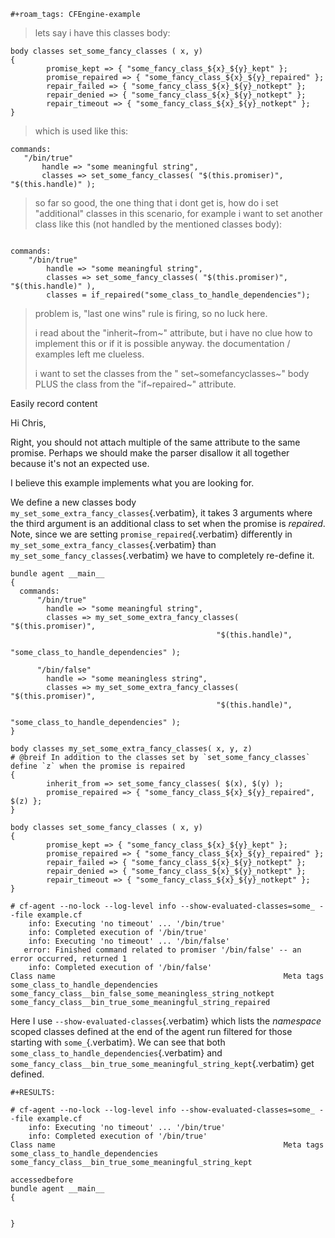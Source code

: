 ```{=org}
#+roam_tags: CFEngine-example
```
> lets say i have this classes body:

``` {.cfengine3 include-stdlib="t" log-level="info" exports="both"}
body classes set_some_fancy_classes ( x, y) 
{
        promise_kept => { "some_fancy_class_${x}_${y}_kept" }; 
        promise_repaired => { "some_fancy_class_${x}_${y}_repaired" };  
        repair_failed => { "some_fancy_class_${x}_${y}_notkept" }; 
        repair_denied => { "some_fancy_class_${x}_${y}_notkept" }; 
        repair_timeout => { "some_fancy_class_${x}_${y}_notkept" }; 
} 
```

> which is used like this:

``` {.cfengine3 include-stdlib="t" log-level="info" exports="both"}
commands: 
   "/bin/true" 
       handle => "some meaningful string",
       classes => set_some_fancy_classes( "$(this.promiser)", 
"$(this.handle)" );
```

> so far so good, the one thing that i dont get is, how do i set
> \"additional\" classes in this scenario, for example i want to set
> another class like this (not handled by the mentioned classes body):

``` {.cfengine3 include-stdlib="t" log-level="info" exports="both"}

commands: 
    "/bin/true" 
        handle => "some meaningful string",
        classes => set_some_fancy_classes( "$(this.promiser)", 
"$(this.handle)" ),
        classes = if_repaired("some_class_to_handle_dependencies");
```

> problem is, \"last one wins\" rule is firing, so no luck here.
>
> i read about the \"inherit~from~\" attribute, but i have no clue how
> to implement this or if it is possible anyway. the documentation /
> examples left me clueless.
>
> i want to set the classes from the \" set~somefancyclasses~\" body
> PLUS the class from the \"if~repaired~\" attribute.

Easily record content

Hi Chris,

Right, you should not attach multiple of the same attribute to the same
promise. Perhaps we should make the parser disallow it all together
because it\'s not an expected use.

I believe this example implements what you are looking for.

We define a new classes body
`my_set_some_extra_fancy_classes`{.verbatim}, it takes 3 arguments where
the third argument is an additional class to set when the promise is
*repaired*. Note, since we are setting `promise_repaired`{.verbatim}
differently in `my_set_some_extra_fancy_classes`{.verbatim} than
`my_set_some_fancy_classes`{.verbatim} we have to completely re-define
it.

``` {.cfengine3 include-stdlib="t" log-level="info" exports="both" extra-opts="--show-evaluated-classes=some_" tangle="example.cf" command-in-result="t"}
bundle agent __main__
{
  commands:
      "/bin/true"
        handle => "some meaningful string",
        classes => my_set_some_extra_fancy_classes( "$(this.promiser)",
                                              "$(this.handle)",
                                              "some_class_to_handle_dependencies" );

      "/bin/false"
        handle => "some meaningless string",
        classes => my_set_some_extra_fancy_classes( "$(this.promiser)",
                                              "$(this.handle)",
                                              "some_class_to_handle_dependencies" );
}

body classes my_set_some_extra_fancy_classes( x, y, z)
# @breif In addition to the classes set by `set_some_fancy_classes` define `z` when the promise is repaired 
{
        inherit_from => set_some_fancy_classes( $(x), $(y) );
        promise_repaired => { "some_fancy_class_${x}_${y}_repaired", $(z) };
}

body classes set_some_fancy_classes ( x, y)
{
        promise_kept => { "some_fancy_class_${x}_${y}_kept" };
        promise_repaired => { "some_fancy_class_${x}_${y}_repaired" };
        repair_failed => { "some_fancy_class_${x}_${y}_notkept" };
        repair_denied => { "some_fancy_class_${x}_${y}_notkept" };
        repair_timeout => { "some_fancy_class_${x}_${y}_notkept" };
}
```

``` example
# cf-agent --no-lock --log-level info --show-evaluated-classes=some_ --file example.cf
    info: Executing 'no timeout' ... '/bin/true'
    info: Completed execution of '/bin/true'
    info: Executing 'no timeout' ... '/bin/false'
   error: Finished command related to promiser '/bin/false' -- an error occurred, returned 1
    info: Completed execution of '/bin/false'
Class name                                                   Meta tags                               
some_class_to_handle_dependencies                                                                    
some_fancy_class__bin_false_some_meaningless_string_notkept                                          
some_fancy_class__bin_true_some_meaningful_string_repaired                                           
```

Here I use `--show-evaluated-classes`{.verbatim} which lists the
*namespace* scoped classes defined at the end of the agent run filtered
for those starting with `some_`{.verbatim}. We can see that both
`some_class_to_handle_dependencies`{.verbatim} and
`some_fancy_class__bin_true_some_meaningful_string_kept`{.verbatim} get
defined.

```{=org}
#+RESULTS:
```
``` example
# cf-agent --no-lock --log-level info --show-evaluated-classes=some_ --file example.cf
    info: Executing 'no timeout' ... '/bin/true'
    info: Completed execution of '/bin/true'
Class name                                                   Meta tags                               
some_class_to_handle_dependencies                                                                    
some_fancy_class__bin_true_some_meaningful_string_kept                                               
```

``` {.cfengine3 tangle="body_inheritance_with_inherit_from.cf"}
accessedbefore
bundle agent __main__
{


}
```
